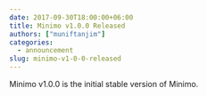```yaml
---
date: 2017-09-30T18:00:00+06:00
title: Minimo v1.0.0 Released
authors: ["muniftanjim"]
categories:
  - announcement
slug: minimo-v1-0-0-released
---
```

Minimo v1.0.0 is the initial stable version of Minimo.
